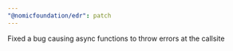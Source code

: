 ```yaml
---
"@nomicfoundation/edr": patch
---
```


Fixed a bug causing async functions to throw errors at the callsite
